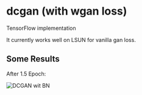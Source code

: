 # dcgan (with wgan loss)
TensorFlow implementation

It currently works well on LSUN for vanilla gan loss.

## Some Results  

After 1.5 Epoch:

![DCGAN wit BN](https://github.com/lovecambi/dcgan/blob/master/imgs/dcgan_BN1.5ep.jpg)
